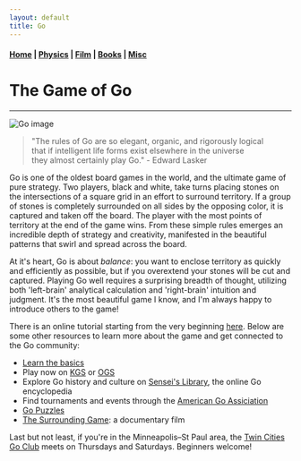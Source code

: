 ```yaml
---
layout: default
title: Go
---
```


#### [Home](index.md) | [Physics](physics.md) | [Film](film.md) | [Books](books.md) | [Misc](misc.md)

# The Game of Go
---

![Go image](/images/go_image2.png)


> "The rules of Go are so elegant, organic, and rigorously logical    
that if intelligent life forms exist elsewhere in the universe   
they almost certainly play Go." - Edward Lasker

Go is one of the oldest board games in the world, and the ultimate game of pure strategy. Two players, black and white, take turns placing stones on the intersections of a square grid in an effort to surround territory. If a group of stones is completely surrounded on all sides by the opposing color, it is captured and taken off the board. The player with the most points of territory at the end of the game wins. From these simple rules emerges an incredible depth of strategy and creativity, manifested in the beautiful patterns that swirl and spread across the board.

At it's heart, Go is about *balance*: you want to enclose territory as quickly and efficiently as possible, but if you overextend your stones will be cut and captured. Playing Go well requires a surprising breadth of thought, utilizing both 'left-brain' analytical calculation and 'right-brain' intuition and judgment. It's the most beautiful game I know, and I'm always happy to introduce others to the game!

There is an online tutorial starting from the very beginning [here](https://playgo.to/index.html#/en/intro). Below are some other resources to learn more about the game and get connected to the Go community:

- [Learn the basics](https://senseis.xmp.net/?RulesOfGoIntroductory)
- Play now on [KGS](http://gokgs.com) or [OGS](http://online-go.com)
- Explore Go history and culture on [Sensei's Library](https://senseis.xmp.net), the online Go encyclopedia
- Find tournaments and events through the [American Go Assiciation](https://www.usgo.org)
- [Go Puzzles](https://www.goproblems.com)
- [The Surrounding Game](https://www.surroundinggamemovie.com/): a documentary film

Last but not least, if you're in the Minneapolis–St Paul area, the [Twin Cities Go Club](https://twincitiesgo.club/) meets on Thursdays and Saturdays. Beginners welcome!
